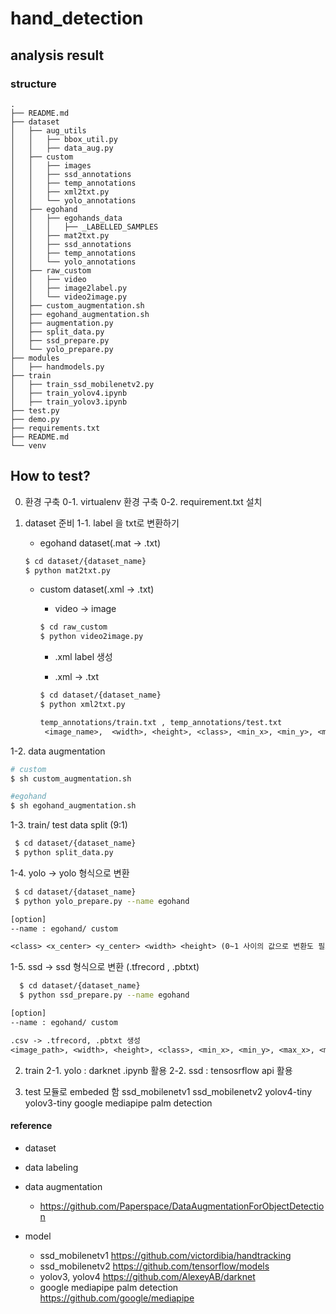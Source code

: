 # hand_detection

## analysis result

### structure
```
.
├── README.md
├── dataset
│   ├── aug_utils
│   │   ├── bbox_util.py
│   │   ├── data_aug.py
│   ├── custom
│   │   ├── images
│   │   ├── ssd_annotations
│   │   ├── temp_annotations
│   │   ├── xml2txt.py
│   │   └── yolo_annotations
│   ├── egohand
│   │   ├── egohands_data
│   │   │   ├── _LABELLED_SAMPLES
│   │   ├── mat2txt.py
│   │   ├── ssd_annotations
│   │   ├── temp_annotations
│   │   └── yolo_annotations
│   ├── raw_custom
│   │   ├── video
│   │   ├── image2label.py
│   │   └── video2image.py
│   ├── custom_augmentation.sh
│   ├── egohand_augmentation.sh
│   ├── augmentation.py
│   ├── split_data.py
│   ├── ssd_prepare.py 
│   └── yolo_prepare.py
├── modules
│   ├── handmodels.py
├── train
│   ├── train_ssd_mobilenetv2.py
│   ├── train_yolov4.ipynb
│   ├── train_yolov3.ipynb
├── test.py
├── demo.py
├── requirements.txt
├── README.md
└── venv
```

## How to test?

0. 환경 구축 
 0-1. virtualenv 환경 구축
 0-2. requirement.txt 설치

1. dataset 준비
 1-1. label 을 txt로 변환하기 
   * egohand dataset(.mat -> .txt)
   ```bash
   $ cd dataset/{dataset_name}
   $ python mat2txt.py
   ```
   * custom dataset(.xml -> .txt)
     * video -> image
     ```bash
     $ cd raw_custom
     $ python video2image.py
     ```

     * .xml label 생성 
      

     * .xml -> .txt
     ```bash
     $ cd dataset/{dataset_name}
     $ python xml2txt.py
     ```

     ```txt
     temp_annotations/train.txt , temp_annotations/test.txt 
      <image_name>,  <width>, <height>, <class>, <min_x>, <min_y>, <max_x>, <max_y>
      ```


 1-2. data augmentation
   ```bash
   # custom
   $ sh custom_augmentation.sh

   #egohand
   $ sh egohand_augmentation.sh
   ```

 1-3. train/ test data split (9:1)
  ```bash
   $ cd dataset/{dataset_name}
   $ python split_data.py
   ```

 1-4. yolo -> yolo 형식으로 변환
  ```bash
   $ cd dataset/{dataset_name}
   $ python yolo_prepare.py --name egohand
  ```

  ```txt
  [option]
  --name : egohand/ custom
  ```

  ```txt
  <class> <x_center> <y_center> <width> <height> (0~1 사이의 값으로 변환도 필요)
  ```

 1-5. ssd -> ssd 형식으로 변환 (.tfrecord , .pbtxt)
 ```bash
   $ cd dataset/{dataset_name}
   $ python ssd_prepare.py --name egohand
  ```
  ```txt
  [option]
  --name : egohand/ custom
  ```

  ```txt
  .csv -> .tfrecord, .pbtxt 생성
  <image_path>, <width>, <height>, <class>, <min_x>, <min_y>, <max_x>, <max_y>
  ```
 


2. train 
 2-1. yolo : darknet .ipynb 활용 
 2-2. ssd : tensosrflow api 활용 

3. test
  모듈로 embeded 함 
  ssd_mobilenetv1
  ssd_mobilenetv2
  yolov4-tiny
  yolov3-tiny
  google mediapipe palm detection


#### reference
* dataset

* data labeling

* data augmentation
  - https://github.com/Paperspace/DataAugmentationForObjectDetection  

* model
  - ssd_mobilenetv1
  https://github.com/victordibia/handtracking
  - ssd_mobilenetv2
  https://github.com/tensorflow/models
  - yolov3, yolov4
  https://github.com/AlexeyAB/darknet
  - google mediapipe palm detection
  https://github.com/google/mediapipe 
